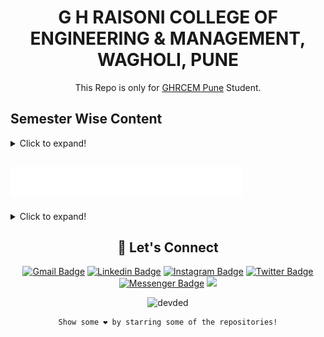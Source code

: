 <div align="center">
  
# G H RAISONI COLLEGE OF ENGINEERING & MANAGEMENT, WAGHOLI, PUNE
  
 This Repo is only for [GHRCEM Pune](https://ghrcem.raisoni.net/) Student.
  </div>
  
  <!--
## Contents 🔖

- [Assignments, Notes & Question Papers](Assignments%2C%20Notes%20and%20Question%20Papers/SEM%201)

- [Code](https://github.com/swayamterode/GHRCEM/tree/main/Code)

- [Semester Wise Subjects](Assignments%2C%20Notes%20and%20Question%20Papers)
-->


## Semester Wise Content

<details>
  <summary>Click to expand!</summary>
  
  <br>
  
<details>
  <summary>SEM 1 🚀</summary>
  
|Subjects| NOTES | TAE   | CAE   |ESE    | PRACTICAL | 
| :---  | :---: | :---: | :---: | :---: |   :---:   |
| [1. Computer Programming (UCOL101)](Assignments%2C%20Notes%20and%20Question%20Papers/SEM%201/1.%20Computer%20Programming%20(UCOL101)) | [Notes](Assignments%2C%20Notes%20and%20Question%20Papers/SEM%201/1.%20Computer%20Programming%20(UCOL101)/1.%20Computer%20Programming%20Theory%20Notes) | [TAE](Assignments%2C%20Notes%20and%20Question%20Papers/SEM%201/1.%20Computer%20Programming%20(UCOL101)/2.%20TAE) |[CAE](Assignments%2C%20Notes%20and%20Question%20Papers/SEM%201/1.%20Computer%20Programming%20(UCOL101)/3.%20CAE) | [ESE](Assignments%2C%20Notes%20and%20Question%20Papers/SEM%201/1.%20Computer%20Programming%20(UCOL101)/4.%20ESE) |[Practical](Assignments%2C%20Notes%20and%20Question%20Papers/SEM%201/1.%20Computer%20Programming%20(UCOL101)/Practical) 
| [2. Foundation of Data Analytic (UCOL102)](Assignments%2C%20Notes%20and%20Question%20Papers/SEM%201/2.%20Foundation%20of%20Data%20Analytic%20(UCOL102))|[Notes](Assignments%2C%20Notes%20and%20Question%20Papers/SEM%201/2.%20Foundation%20of%20Data%20Analytic%20(UCOL102)/2.%20NOTES) | [TAE](Assignments%2C%20Notes%20and%20Question%20Papers/SEM%201/2.%20Foundation%20of%20Data%20Analytic%20(UCOL102)/4.TAE) | [CAE](Assignments%2C%20Notes%20and%20Question%20Papers/SEM%201/2.%20Foundation%20of%20Data%20Analytic%20(UCOL102)/5.%20CAE/1.%20CAE%20Question%20Papers) | [ESE](Assignments%2C%20Notes%20and%20Question%20Papers/SEM%201/2.%20Foundation%20of%20Data%20Analytic%20(UCOL102)/7.%20ESE)|[Practical](https://github.com/swayamterode/GHRCEM/tree/main/Assignments%2C%20Notes%20and%20Question%20Papers/SEM%201/2.%20Foundation%20of%20Data%20Analytic%20(UCOL102)/6.Practical)
| [3. Matrices and Differential Calculus (UBSL103](Assignments%2C%20Notes%20and%20Question%20Papers/SEM%201/3.%20Matrices%20and%20Differential%20Calculus%20(UBSL103)) | [Notes](Assignments%2C%20Notes%20and%20Question%20Papers/SEM%201/3.%20Matrices%20and%20Differential%20Calculus%20(UBSL103)/NOTES)|[TAE](Assignments%2C%20Notes%20and%20Question%20Papers/SEM%201/3.%20Matrices%20and%20Differential%20Calculus%20(UBSL103)/TAE)|[CAE](Assignments%2C%20Notes%20and%20Question%20Papers/SEM%201/3.%20Matrices%20and%20Differential%20Calculus%20(UBSL103)/CAE)|[ESE](Assignments%2C%20Notes%20and%20Question%20Papers/SEM%201/3.%20Matrices%20and%20Differential%20Calculus%20(UBSL103)/ESE)|[Info](Images/SEM%201/Practical%20of%20Matrices%20and%20Differential%20Calculus%20(UBSL103).svg)
| [4. Engineering Physics (UBSL101)](Assignments%2C%20Notes%20and%20Question%20Papers/SEM%201/4.%20Engineering%20Physics%20(UBSL101)) |[Notes](Assignments%2C%20Notes%20and%20Question%20Papers/SEM%201/4.%20Engineering%20Physics%20(UBSL101)/1.%20NOTES)|[TAE](Assignments%2C%20Notes%20and%20Question%20Papers/SEM%201/4.%20Engineering%20Physics%20(UBSL101)/3.%20TAE)|[CAE](Assignments%2C%20Notes%20and%20Question%20Papers/SEM%201/4.%20Engineering%20Physics%20(UBSL101)/2.%20CAE)|[ESE](Assignments%2C%20Notes%20and%20Question%20Papers/SEM%201/4.%20Engineering%20Physics%20(UBSL101)/6.%20ESE)|[Practical](Assignments%2C%20Notes%20and%20Question%20Papers/SEM%201/4.%20Engineering%20Physics%20(UBSL101)/5.%20Physics%20Practical)
| [5. Introduction to Discrete Devices (UECL105)](Assignments%2C%20Notes%20and%20Question%20Papers/SEM%201/5.%20Introduction%20to%20Discrete%20Devices%20(UECL105)) |[Notes](Assignments%2C%20Notes%20and%20Question%20Papers/SEM%201/5.%20Introduction%20to%20Discrete%20Devices%20(UECL105)/1.%20NOTES)|[TAE](Assignments%2C%20Notes%20and%20Question%20Papers/SEM%201/5.%20Introduction%20to%20Discrete%20Devices%20(UECL105)/2.%20TAE)|[CAE](Assignments%2C%20Notes%20and%20Question%20Papers/SEM%201/5.%20Introduction%20to%20Discrete%20Devices%20(UECL105)/3.%20CAE)| [ESE](Assignments%2C%20Notes%20and%20Question%20Papers/SEM%201/5.%20Introduction%20to%20Discrete%20Devices%20(UECL105)/5.%20ESE)|[Practical](Assignments%2C%20Notes%20and%20Question%20Papers/SEM%201/5.%20Introduction%20to%20Discrete%20Devices%20(UECL105)/4.%20Practical%20IDDC)
| [6.Problem Identification and Design Thinking (UITP101)](Assignments%2C%20Notes%20and%20Question%20Papers/SEM%201/6.Problem%20Identification%20and%20Design%20Thinking%20(UITP101)) |[Notes](Images/SEM%201/Notes%20of%20Problem%20Identification%20and%20Design%20Thinking%20(UITP101).svg) | [TAE](Images/SEM%201/TAE%20of%20Problem%20Identification%20and%20Design%20Thinking%20(UITP101).svg)|[CAE](Images/SEM%201/CAE%20of%20Problem%20Identification%20and%20Design%20Thinking%20(UITP101).svg)|[ESE](Images/SEM%201/ESE%20of%20Problem%20Identification%20and%20Design%20Thinking%20(UITP101).svg)|[Practical](Assignments%2C%20Notes%20and%20Question%20Papers/SEM%201/6.Problem%20Identification%20and%20Design%20Thinking%20(UITP101))
| [7.Introduction to Drones (UAIP102)](Assignments%2C%20Notes%20and%20Question%20Papers/SEM%201/7.Introduction%20to%20Drones%20(UAIP102)) |No Notes|[TAE](Images/SEM%201/TAE%20of%20Introduction%20to%20Drones%20(UAIP102).svg)|[CAE](Images/SEM%201/CAE%20of%20Problem%20Identification%20and%20Design%20Thinking%20(UITP101).svg)|[ESE](Images/SEM%201/ESE%20of%20Problem%20Identification%20and%20Design%20Thinking%20(UITP101).svg)|[Practical](Assignments%2C%20Notes%20and%20Question%20Papers/SEM%201/7.Introduction%20to%20Drones%20(UAIP102))

</details>

  <br>

<details>
  <summary>SEM 2 🚀</summary>
  
|Subjects| NOTES |  TAE   |  CAE  |   ESE   | PRACTICAL |
| :---   | :---: | :---: | :---:  |  :---:  |   :---:   |
|[1. Integral Calculus and Differential Equations (UBSL104)](Assignments%2C%20Notes%20and%20Question%20Papers/SEM%202/1.%20Integral%20Calculus%20and%20Differential%20Equations%20(UBSL104))|[Notes](Assignments%2C%20Notes%20and%20Question%20Papers/SEM%202/2.%20Linear%20Algebra%20and%20Statistics%20(UBSL105)/NOTES)|[TAE](Assignments%2C%20Notes%20and%20Question%20Papers/SEM%202/1.%20Integral%20Calculus%20and%20Differential%20Equations%20(UBSL104)/TAE)|[CAE](Assignments%2C%20Notes%20and%20Question%20Papers/SEM%202/1.%20Integral%20Calculus%20and%20Differential%20Equations%20(UBSL104)/CAE)|[ESE](Assignments%2C%20Notes%20and%20Question%20Papers/SEM%202/1.%20Integral%20Calculus%20and%20Differential%20Equations%20(UBSL104)/ESE)|[Info](Images/SEM%202/Practical%20of%20Integral%20Calculus%20and%20Differential%20Equations%20(UBSL104).svg)
|[2. Linear Algebra and Statistics (UBSL105)](Assignments%2C%20Notes%20and%20Question%20Papers/SEM%202/2.%20Linear%20Algebra%20and%20Statistics%20(UBSL105)/NOTES)|[Notes](Assignments%2C%20Notes%20and%20Question%20Papers/SEM%202/2.%20Linear%20Algebra%20and%20Statistics%20(UBSL105)/NOTES)|[TAE](Assignments%2C%20Notes%20and%20Question%20Papers/SEM%202/2.%20Linear%20Algebra%20and%20Statistics%20(UBSL105)/TAE)|[CAE](Assignments%2C%20Notes%20and%20Question%20Papers/SEM%202/2.%20Linear%20Algebra%20and%20Statistics%20(UBSL105)/CAE)|[ESE](Assignments%2C%20Notes%20and%20Question%20Papers/SEM%202/2.%20Linear%20Algebra%20and%20Statistics%20(UBSL105)/ESE)|[Info](Images/SEM%202/Practical%20of%20Linear%20Algebra%20and%20Statistics%20(UBSL105).svg)
|[3. Environmental Chemistry (UBSL102)](Assignments%2C%20Notes%20and%20Question%20Papers/SEM%202/3.%20Environmental%20Chemistry%20(UBSL102))|[Notes](Assignments%2C%20Notes%20and%20Question%20Papers/SEM%202/3.%20Environmental%20Chemistry%20(UBSL102)/NOTES)|[TAE](Assignments%2C%20Notes%20and%20Question%20Papers/SEM%202/3.%20Environmental%20Chemistry%20(UBSL102)/TAE)|[CAE](Assignments%2C%20Notes%20and%20Question%20Papers/SEM%202/3.%20Environmental%20Chemistry%20(UBSL102)/CAE)|[ESE](Assignments%2C%20Notes%20and%20Question%20Papers/SEM%202/3.%20Environmental%20Chemistry%20(UBSL102)/ESE)|[Practical](Assignments%2C%20Notes%20and%20Question%20Papers/SEM%202/3.%20Environmental%20Chemistry%20(UBSL102)/Practical)
|[4. Communication Skills (UHUL101)](Assignments%2C%20Notes%20and%20Question%20Papers/SEM%202/4.%20Communication%20Skills%20(UHUL101))|[Notes](Assignments%2C%20Notes%20and%20Question%20Papers/SEM%202/4.%20Communication%20Skills%20(UHUL101)/NOTES)|[TAE](Assignments%2C%20Notes%20and%20Question%20Papers/SEM%202/4.%20Communication%20Skills%20(UHUL101)/TAE)|[CAE](Assignments%2C%20Notes%20and%20Question%20Papers/SEM%202/4.%20Communication%20Skills%20(UHUL101)/CAE)|[ESE]()|[Assignment](Assignments%2C%20Notes%20and%20Question%20Papers/SEM%202/4.%20Communication%20Skills%20(UHUL101)/Assignment)
|[5. Programming for Problem Solving (UITP102)](https://github.com/swayamterode/GHRCEM/tree/main/Assignments%2C%20Notes%20and%20Question%20Papers/SEM%202/5.%20Programming%20for%20Problem%20Solving%20(UITP102))|[Notes](https://github.com/swayamterode/GHRCEM/tree/main/Assignments%2C%20Notes%20and%20Question%20Papers/SEM%202/5.%20Programming%20for%20Problem%20Solving%20(UITP102)/NOTES)|[Info](Images/SEM%202/TAE%20of%20Programming%20for%20Problem%20Solving%20(UITP102).svg)|[Info](Images/SEM%202/CAE%20of%20Programming%20for%20Problem%20Solving%20(UITP102).svg)|[Info](Images/SEM%202/ESE%20of%20Programming%20for%20Problem%20Solving%20(UITP102).svg)|[Practical](Assignments%2C%20Notes%20and%20Question%20Papers/SEM%202/5.%20Programming%20for%20Problem%20Solving%20(UITP102)/Practical)|
|[6. Modeling of digital circuits (UECL103)](Assignments%2C%20Notes%20and%20Question%20Papers/SEM%202/6.%20Modeling%20of%20digital%20circuits%20(UECL103))|[Notes](Assignments%2C%20Notes%20and%20Question%20Papers/SEM%202/6.%20Modeling%20of%20digital%20circuits%20(UECL103)/NOTES)|[TAE](Assignments%2C%20Notes%20and%20Question%20Papers/SEM%202/6.%20Modeling%20of%20digital%20circuits%20(UECL103)/TAE)|[CAE](Assignments%2C%20Notes%20and%20Question%20Papers/SEM%202/6.%20Modeling%20of%20digital%20circuits%20(UECL103)/CAE)|[ESE](Assignments%2C%20Notes%20and%20Question%20Papers/SEM%202/6.%20Modeling%20of%20digital%20circuits%20(UECL103)/ESE)|[Practical](Assignments%2C%20Notes%20and%20Question%20Papers/SEM%202/6.%20Modeling%20of%20digital%20circuits%20(UECL103)/Practical)
|[7. Internet of Things (UECP107)](Assignments%2C%20Notes%20and%20Question%20Papers/SEM%202/7.%20Internet%20of%20Things%20(UECP107))|[Notes](Assignments%2C%20Notes%20and%20Question%20Papers/SEM%202/7.%20Internet%20of%20Things%20(UECP107)/NOTES)|[Info](Images/SEM%202/Info%20IOT.svg)|[Info](Images/SEM%202/Info%20IOT.svg)|[Info](Images/SEM%202/Info%20IOT.svg)|[Practical](Assignments%2C%20Notes%20and%20Question%20Papers/SEM%202/7.%20Internet%20of%20Things%20(UECP107)/Practical)

  </details>
  
  </details>
  
## <img src="Images/SEM%202/Programming.svg">

<details>
  <summary>Click to expand!</summary>
  
  This Folder contains all the Codes for the Various subjects

- **Computer Programming (C Language)** [click me :)](https://github.com/swayamterode/GHRCEM_Computer-Programming-UCOP101/tree/main)

  </details>
  
<div align="center">
  
## 👨 Let's Connect

  [![Gmail Badge](https://img.shields.io/badge/-swayamterodex@gmail.com-c14438?style=flat&logo=Gmail&logoColor=white)](mailto:swayamterodex@gmail.com "Connect via Email")
  [![Linkedin Badge](https://img.shields.io/badge/Swayam%20Terode-0072b1?style=flat&logo=Linkedin&logoColor=white)](https://www.linkedin.com/in/swayam-terode/ "Connect on LinkedIn")
  [![Instagram Badge](https://img.shields.io/badge/-@swayamterode-important?style=flat&logo=Instagram&logoColor=white)](https://m.me/swayamterode "Connect on Instagram")
  [![Twitter Badge](https://img.shields.io/badge/-@swayamterode-00acee?style=flat&logo=Twitter&logoColor=white)](https://twitter.com/intent/follow?screen_name=swayamterode "Follow on Twitter")
  [![Messenger Badge](https://img.shields.io/badge/-Messenger-0078FF?style=flat&logo=Messenger&logoColor=white)](https://m.me/terodeswayam "Connect on Facebook")
  ![](https://img.shields.io/youtube/channel/subscribers/UCaNo4d9GJPHCa5az5g_zM1Q)

</div>

<div align="center">
  
  <p align="center"> <img src="https://komarev.com/ghpvc/?username=swayamterode" alt="devded" /> </p>

    Show some ❤️ by starring some of the repositories!

</div>
